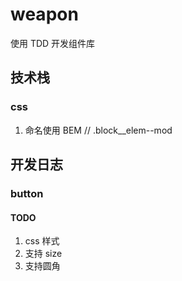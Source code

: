 # weapon
使用 TDD 开发组件库

## 技术栈

### css
1. 命名使用 BEM // .block__elem--mod


## 开发日志
### button
#### TODO
1. css 样式
2. 支持 size
3. 支持圆角